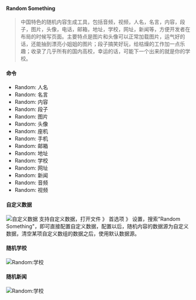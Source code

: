 

#### Random Something

> 中国特色的随机内容生成工具，包括音频，视频，人名，名言，内容，段子，图片，头像，电话，邮箱，地址，学校，网址，新闻等，方便开发者在布局的时候写页面。主要特点是图片和头像可以正常加载图片，运气好的话，还能抽到漂亮小姐姐的图片；段子搞笑好玩，给枯燥的工作加一点乐趣；收录了几乎所有的国内高校，幸运的话，可能下一个出来的就是你的学校。

#### 命令
* Random: 人名
* Random: 名言
* Random: 内容
* Random: 段子
* Random: 图片
* Random: 头像
* Random: 座机
* Random: 手机
* Random: 邮箱
* Random: 地址
* Random: 学校
* Random: 网址
* Random: 新闻
* Random: 音频
* Random: 视频

#### 自定义数据
![自定义数据](images/custom.jpg)
支持自定义数据，打开文件 》 首选项 》 设置，搜索"Random Something"，即可直接配置自定义数据，配置以后，随机内容的数据源为自定义数据，清空某项自定义数组的数据之后，使用默认数据源。

#### 随机学校
![Random:学校](images/school.gif)

#### 随机新闻
![Random:学校](images/news.gif)

